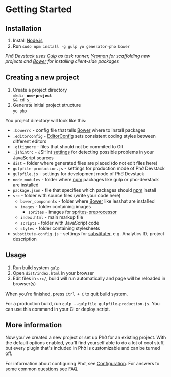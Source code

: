# Getting Started

<!--After this walkthrough you will be able to use Phở Devstack with new or existing projects.-->

## Installation

1. Install [Node.js](http://nodejs.org/)
1. Run ```sudo npm install -g gulp yo generator-pho bower```

*Phở Devstack uses [Gulp][Gulp] as task runner, [Yeoman][Yeoman] for scaffolding new projects and [Bower][Bower] for installing client-side packages*

## Creating a new project

1. Create a project directory<br>
<code>mkdir <b>new-project</b> && cd $_</code>
1. Generate initial project structure<br>
```yo pho```

You project directory will look like this:

- `.bowerrc`       - config file that tells [Bower][Bower] where to install packages
- `.editorconfig` - [EditorConfig][EditorConfig] sets consistent coding styles between different editors
- `.gitignore`    - files that should not be commited to Git
- `.jshintrc`     - JSHint [settings][JsHint] for detecting possible problems in your JavaScript sources
- `dist`         - folder where generated files are placed (do not edit files here)
- `gulpfile-production.js` - settings for production mode of Phở Devstack
- `gulpfile.js`    - settings for development mode of Phở Devstack
- `node_modules`   - folder where [npm][npm] packages like gulp or pho-devstack are installed
- `package.json`   - file that specifies which packages should [npm][npm] install
- `src`          - folder with source files (write your code here)
	- `bower_components` - folder where [Bower][Bower] like lesshat are installed
	- `images`       - folder containing images
		- `sprites`      - images for [sprites-preprocessor][sprites-preprocessor]
	- `index.html`   - main markup file
	- `scripts`      - folder with JavaScript code
	- `styles`       - folder containing stylesheets
- `substitute-config.js` - settings for [substituter][substituter], e.g. Analytics ID, project description

<!--## Setting up Phở for existing project

1. Run ```npm install pho-devstack gulp@3.6.0```
1. Create ```Gulpfile.js``` that uses default Phở config
1. Change config to match your project. It will probably have different directory structure.-->

## Usage
1. Run build system ```gulp```
1. Open ```dist/index.html``` in your browser
1. Edit files in ```src/```, build will run automatically and page will be reloaded in browser(s)

When you're finished, press ```Ctrl + C``` to quit build system.

For a production build, run ```gulp --gulpfile gulpfile-production.js```. You can use this command in your CI or deploy script.

## More information

Now you've created a new project or set up Phở for an existing project. With the default options enabled, you'll find yourself able to do a lot of cool stuff, but every plugin that's included in Phở is customizable and can be turned off.

For information about configuring Phở, see [Configuration](configuration.md). For answers to some common questions see [FAQ](FAQ.md).

[Gulp]: http://gulpjs.com/
[Yeoman]: http://yeoman.io/
[Bower]: http://bower.io/
[EditorConfig]: http://editorconfig.org
[JsHint]: http://www.jshint.com/docs/options/
[substituter]: https://github.com/madebysource/gulp-substituter
[sprites-preprocessor]: https://github.com/madebysource/sprites-preprocessor
[npm]: https://www.npmjs.org/